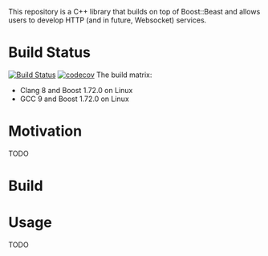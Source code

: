 This repository is a C++ library that builds on top of Boost::Beast and allows users to develop HTTP (and in future, Websocket) services.

# Build Status
[![Build Status](https://travis-ci.com/knejadfard/server.svg?token=BQuV76EB4xzpZzDPez3Z&branch=master)](https://travis-ci.com/knejadfard/server) [![codecov](https://codecov.io/gh/knejadfard/server/branch/master/graph/badge.svg)](https://codecov.io/gh/knejadfard/server)
The build matrix:
- Clang 8 and Boost 1.72.0 on Linux
- GCC 9 and Boost 1.72.0 on Linux

# Motivation
TODO

# Build

# Usage
TODO

